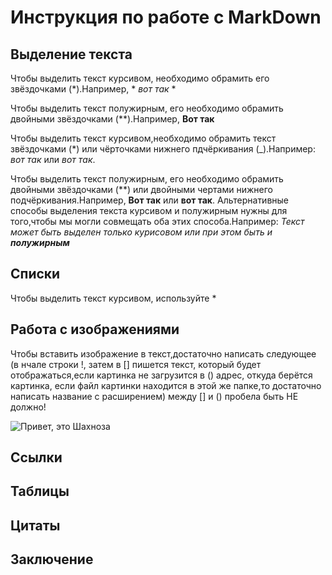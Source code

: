 # Инструкция по работе с MarkDown

## Выделение текста
Чтобы выделить текст курсивом, необходимо обрамить его звёздочками (*).Например, * *вот так* *

Чтобы выделить текст полужирным, его необходимо обрамить двойными звёздочками (**).Например, **Вот так**

Чтобы выделить текст курсивом,необходимо обрамить текст звёздочками (*) или чёрточками нижнего пдчёркивания (_).Например: *вот так* или _вот так_.

Чтобы выделить текст полужирным, его необходимо обрамить двойными звёздочками (**) или двойными чертами нижнего подчёркивания.Например, **Вот так** или  __вот так__. 
Альтернативные способы выделения текста курсивом и полужирным нужны для того,чтобы мы могли совмещать оба этих способа.Например: _Текст может быть выделен только курисовом или при этом быть и **полужирным**_


## Списки
Чтобы выделить текст курсивом, используйте *

## Работа с изображениями 
Чтобы вставить изображение в текст,достаточно написать следующее (в нчале строки !, затем в [] пишется текст, который будет отображаться,если картинка не загрузится в () адрес, откуда берётся картинка, если файл картинки находится в этой же папке,то достаточно написать название с расширением) между [] и () пробела быть НЕ должно!

![Привет, это Шахноза](Teftelka.jpg)

## Ссылки

## Таблицы

## Цитаты

## Заключение